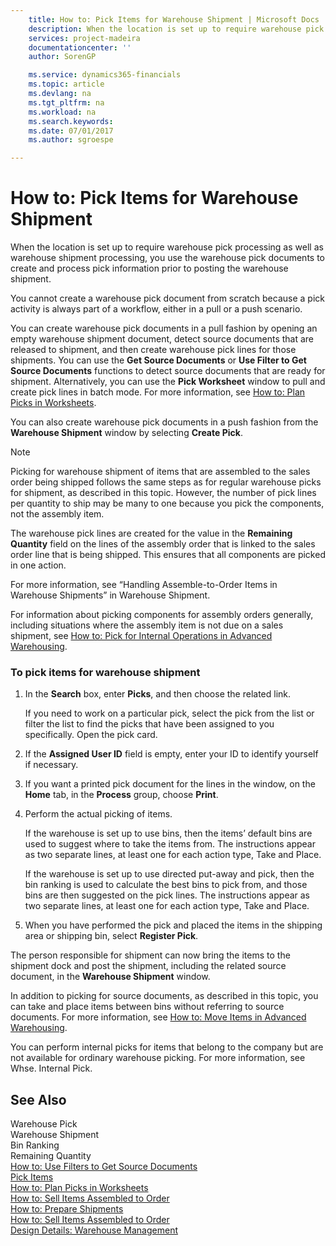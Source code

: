 ```yaml
---
    title: How to: Pick Items for Warehouse Shipment | Microsoft Docs
    description: When the location is set up to require warehouse pick processing as well as warehouse shipment processing, you use the warehouse pick documents to create and process pick information prior to posting the warehouse shipment.
    services: project-madeira
    documentationcenter: ''
    author: SorenGP

    ms.service: dynamics365-financials
    ms.topic: article
    ms.devlang: na
    ms.tgt_pltfrm: na
    ms.workload: na
    ms.search.keywords:
    ms.date: 07/01/2017
    ms.author: sgroespe

---
```

# How to: Pick Items for Warehouse Shipment
When the location is set up to require warehouse pick processing as well as warehouse shipment processing, you use the warehouse pick documents to create and process pick information prior to posting the warehouse shipment.  
  
 You cannot create a warehouse pick document from scratch because a pick activity is always part of a workflow, either in a pull or a push scenario.  
  
 You can create warehouse pick documents in a pull fashion by opening an empty warehouse shipment document, detect source documents that are released to shipment, and then create warehouse pick lines for those shipments. You can use the **Get Source Documents** or **Use Filter to Get Source Documents** functions to detect source documents that are ready for shipment. Alternatively, you can use the **Pick Worksheet** window to pull and create pick lines in batch mode. For more information, see [How to: Plan Picks in Worksheets](../how-to-plan-picks-in-worksheets.md).  
  
 You can also create warehouse pick documents in a push fashion from the **Warehouse Shipment** window by selecting **Create Pick**.  
  
> [!NOTE]  
>  Picking for warehouse shipment of items that are assembled to the sales order being shipped follows the same steps as for regular warehouse picks for shipment, as described in this topic. However, the number of pick lines per quantity to ship may be many to one because you pick the components, not the assembly item.  
>   
>  The warehouse pick lines are created for the value in the **Remaining Quantity** field on the lines of the assembly order that is linked to the sales order line that is being shipped. This ensures that all components are picked in one action.  
>   
>  For more information, see “Handling Assemble-to-Order Items in Warehouse Shipments” in Warehouse Shipment.  
>   
>  For information about picking components for assembly orders generally, including situations where the assembly item is not due on a sales shipment, see [How to: Pick for Internal Operations in Advanced Warehousing](../how-to-pick-for-internal-operations-in-advanced-warehousing.md).  
  
### To pick items for warehouse shipment  
  
1.  In the **Search** box, enter **Picks**, and then choose the related link.  
  
     If you need to work on a particular pick, select the pick from the list or filter the list to find the picks that have been assigned to you specifically. Open the pick card.  
  
2.  If the **Assigned User ID** field is empty, enter your ID to identify yourself if necessary.  
  
3.  If you want a printed pick document for the lines in the window, on the **Home** tab, in the **Process** group, choose **Print**.  
  
4.  Perform the actual picking of items.  
  
     If the warehouse is set up to use bins, then the items’ default bins are used to suggest where to take the items from. The instructions appear as two separate lines, at least one for each action type, Take and Place.  
  
     If the warehouse is set up to use directed put-away and pick, then the bin ranking is used to calculate the best bins to pick from, and those bins are then suggested on the pick lines. The instructions appear as two separate lines, at least one for each action type, Take and Place.  
  
5.  When you have performed the pick and placed the items in the shipping area or shipping bin, select **Register Pick**.  
  
 The person responsible for shipment can now bring the items to the shipment dock and post the shipment, including the related source document, in the **Warehouse Shipment** window.  
  
 In addition to picking for source documents, as described in this topic, you can take and place items between bins without referring to source documents. For more information, see [How to: Move Items in Advanced Warehousing](../how-to-move-items-in-advanced-warehousing.md).  
  
 You can perform internal picks for items that belong to the company but are not available for ordinary warehouse picking. For more information, see Whse. Internal Pick.  
  
## See Also  
 Warehouse Pick   
 Warehouse Shipment   
 Bin Ranking   
 Remaining Quantity   
 [How to: Use Filters to Get Source Documents](../how-to-use-filters-to-get-source-documents.md)   
 [Pick Items](../pick-items.md)   
 [How to: Plan Picks in Worksheets](../how-to-plan-picks-in-worksheets.md)   
 [How to: Sell Items Assembled to Order](../how-to-sell-items-assembled-to-order.md)   
 [How to: Prepare Shipments](../How%20to:%20Prepare%20Shipments.md)   
 [How to: Sell Items Assembled to Order](../how-to-sell-items-assembled-to-order.md)   
 [Design Details: Warehouse Management](../design-details-warehouse-management.md)